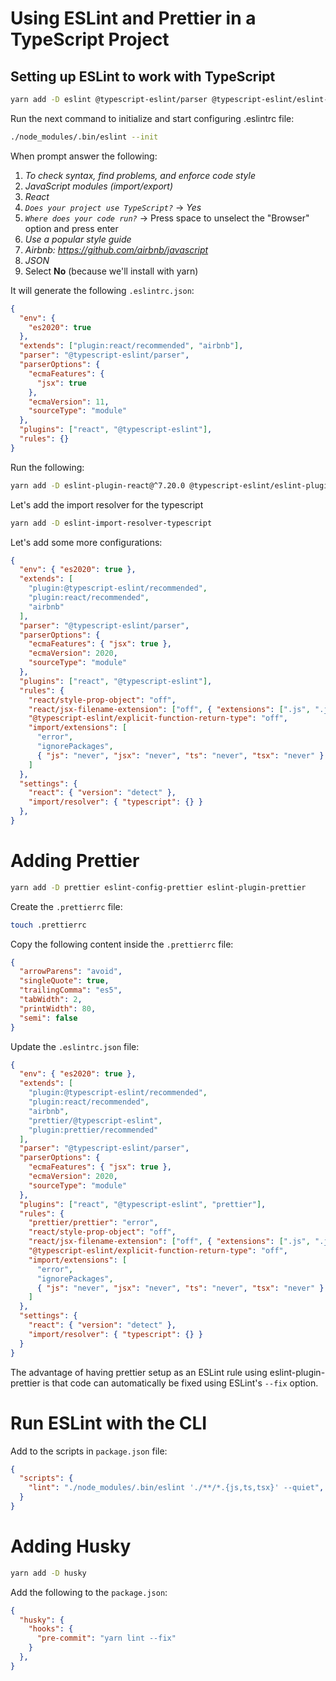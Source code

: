 # Using ESLint and Prettier in a TypeScript Project

## Setting up ESLint to work with TypeScript

```BASH
yarn add -D eslint @typescript-eslint/parser @typescript-eslint/eslint-plugin
```

Run the next command to initialize and start configuring .eslintrc file:

```BASH
./node_modules/.bin/eslint --init
```

When prompt answer the following:

1. _To check syntax, find problems, and enforce code style_
2. _JavaScript modules (import/export)_
3. _React_
4. _`Does your project use TypeScript?`_ -> _Yes_
5. _`Where does your code run?`_ -> Press space to unselect the "Browser" option
   and press enter
6. _Use a popular style guide_
7. _Airbnb: https://github.com/airbnb/javascript_
8. _JSON_
9. Select **No** (because we'll install with yarn)

It will generate the following `.eslintrc.json`:

```JSON
{
  "env": {
    "es2020": true
  },
  "extends": ["plugin:react/recommended", "airbnb"],
  "parser": "@typescript-eslint/parser",
  "parserOptions": {
    "ecmaFeatures": {
      "jsx": true
    },
    "ecmaVersion": 11,
    "sourceType": "module"
  },
  "plugins": ["react", "@typescript-eslint"],
  "rules": {}
}
```

Run the following:

```BASH
yarn add -D eslint-plugin-react@^7.20.0 @typescript-eslint/eslint-plugin@latest eslint-config-airbnb@latest eslint-plugin-import@^2.21.2 eslint-plugin-jsx-a11y@^6.3.0 eslint-plugin-react-hooks@^4 || ^3 || ^2.3.0 || ^1.7.0 @typescript-eslint/parser@latest
```

Let's add the import resolver for the typescript

```BASH
yarn add -D eslint-import-resolver-typescript
```

Let's add some more configurations:

```JSON
{
  "env": { "es2020": true },
  "extends": [
    "plugin:@typescript-eslint/recommended",
    "plugin:react/recommended",
    "airbnb"
  ],
  "parser": "@typescript-eslint/parser",
  "parserOptions": {
    "ecmaFeatures": { "jsx": true },
    "ecmaVersion": 2020,
    "sourceType": "module"
  },
  "plugins": ["react", "@typescript-eslint"],
  "rules": {
    "react/style-prop-object": "off",
    "react/jsx-filename-extension": ["off", { "extensions": [".js", ".jsx"] }],
    "@typescript-eslint/explicit-function-return-type": "off",
    "import/extensions": [
      "error",
      "ignorePackages",
      { "js": "never", "jsx": "never", "ts": "never", "tsx": "never" }
    ]
  },
  "settings": {
    "react": { "version": "detect" },
    "import/resolver": { "typescript": {} }
  },
}
```

# Adding Prettier

```BASH
yarn add -D prettier eslint-config-prettier eslint-plugin-prettier
```

Create the `.prettierrc` file:

```BASH
touch .prettierrc
```

Copy the following content inside the `.prettierrc` file:

```JSON
{
  "arrowParens": "avoid",
  "singleQuote": true,
  "trailingComma": "es5",
  "tabWidth": 2,
  "printWidth": 80,
  "semi": false
}
```

Update the `.eslintrc.json` file:

```JSON
{
  "env": { "es2020": true },
  "extends": [
    "plugin:@typescript-eslint/recommended",
    "plugin:react/recommended",
    "airbnb",
    "prettier/@typescript-eslint",
    "plugin:prettier/recommended"
  ],
  "parser": "@typescript-eslint/parser",
  "parserOptions": {
    "ecmaFeatures": { "jsx": true },
    "ecmaVersion": 2020,
    "sourceType": "module"
  },
  "plugins": ["react", "@typescript-eslint", "prettier"],
  "rules": {
    "prettier/prettier": "error",
    "react/style-prop-object": "off",
    "react/jsx-filename-extension": ["off", { "extensions": [".js", ".jsx"] }],
    "@typescript-eslint/explicit-function-return-type": "off",
    "import/extensions": [
      "error",
      "ignorePackages",
      { "js": "never", "jsx": "never", "ts": "never", "tsx": "never" }
    ]
  },
  "settings": {
    "react": { "version": "detect" },
    "import/resolver": { "typescript": {} }
  }
}

```

The advantage of having prettier setup as an ESLint rule using
eslint-plugin-prettier is that code can automatically be fixed using ESLint's
`--fix` option.

# Run ESLint with the CLI

Add to the scripts in `package.json` file:

```JSON
{
  "scripts": {
    "lint": "./node_modules/.bin/eslint './**/*.{js,ts,tsx}' --quiet",
  }
}
```

# Adding Husky

```BASH
yarn add -D husky
```

Add the following to the `package.json`:

```JSON
{
  "husky": {
    "hooks": {
      "pre-commit": "yarn lint --fix"
    }
  },
}
```
